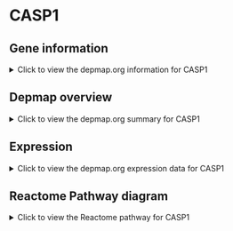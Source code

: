 <h1>CASP1</h1>

<h2>Gene information</h2>
<details>
  <summary>Click to view the depmap.org information for CASP1</summary>
  <p><a href="https://depmap.org/portal/gene/CASP1?tab=about" target="_BLANK">Open page in a new tab...</a></p>
  <iframe src="https://depmap.org/portal/gene/CASP1?tab=about" style="border:none;width:100%;height:800px"></iframe>
</details>

<h2>Depmap overview</h2>
<details>
  <summary>Click to view the depmap.org summary for CASP1</summary>
  <p><a href="https://depmap.org/portal/gene/CASP1?tab=overview" target="_BLANK">Open page in a new tab...</a></p>
  <iframe src="https://depmap.org/portal/gene/CASP1?tab=overview" style="border:none;width:100%;height:800px"></iframe>
</details>

<h2>Expression</h2>
<details>
  <summary>Click to view the depmap.org expression data for CASP1</summary>
  <p><a href="https://depmap.org/portal/gene/CASP1?tab=characterization" target="_BLANK">Open page in a new tab...</a></p>
  <iframe src="https://depmap.org/portal/gene/CASP1?tab=characterization" style="border:none;width:100%;height:800px"></iframe>
</details>



<h2>Reactome Pathway diagram</h2>
<details>
  <summary>Click to view the Reactome pathway for CASP1</summary>
  <p><a href="https://reactome.org/PathwayBrowser/#/R-HSA-9008059" target="_BLANK">Open page in a new tab...</a></p>
  <p>Interleukin-37 signaling</p>
<iframe src="https://reactome.org/PathwayBrowser/#/R-HSA-9008059" style="border:none;width:100%;height:800px"></iframe>
</details>



